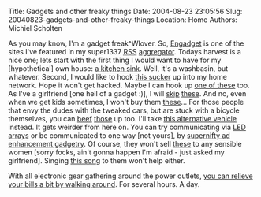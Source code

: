 Title: Gadgets and other freaky things
Date: 2004-08-23 23:05:56
Slug: 20040823-gadgets-and-other-freaky-things
Location: Home
Authors: Michiel Scholten

<p>As you may know, I'm a gadget freak^Wlover. So, <a href="http://www.engadget.com/">Engadget</a> is one of the sites I've featured in my super1337 <acronym title="RDF Site Summary">RSS</acronym> <a href="http://www.bloglines.com/">aggregator</a>. Todays harvest is a nice one; lets start with the first thing I would want to have for my [hypothetical] own house: <a href="http://www.engadget.com/entry/8806815268281114/">a kitchen sink</a>. Well, it's a washbasin, but whatever. Second, I would like to hook <a href="http://www.engadget.com/entry/1511842317451507/">this sucker</a> up into my home network. Hope it won't get hacked. Maybe I can hook up <a href="http://www.engadget.com/entry/6843941284115839/">one of these</a> too. As I've a girlfriend [one hell of a gadget :)], I will <a href="http://www.engadget.com/entry/2522842317451596/">skip</a> <a href="http://www.engadget.com/entry/1128258613636671/">these</a>. And no, even when we get kids sometimes, I won't buy them <a href="http://www.engadget.com/entry/3092323777711756/">these</a>... For those people that envy the dudes with the tweaked cars, but are stuck with a bicycle themselves, you can <a href="http://www.engadget.com/entry/6054163417338263/">beef</a> <a href="http://www.engadget.com/entry/9153726625183572/">those</a> up too. I'll take <a href="http://www.engadget.com/entry/9546544886697411/">this alternative vehicle</a> instead. It gets weirder from here on. You can try communicating via <a href="http://www.engadget.com/entry/3240247581392225/">LED arrays</a> or be communicated to one way [not yours], by <a href="http://www.engadget.com/entry/9660112788933191/">supernifty ad enhancement gadgetry</a>. Of course, they won't sell <a href="http://www.engadget.com/entry/7547889465611867/">these</a> to any sensible women [sorry focks, ain't gonna happen I'm afraid - just asked my girlfriend]. Singing <a href="http://www.engadget.com/entry/8276385639551585/">this song</a> to them won't help either.</p>
<p>With all electronic gear gathering around the power outlets, <a href="http://www.engadget.com/entry/8142616514972351/">you can relieve your bills a bit by walking around</a>. For several hours. A day.</p>